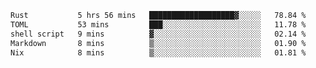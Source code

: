 <!--START_SECTION:waka-->

```txt
Rust           5 hrs 56 mins   ███████████████████▓░░░░░   78.84 %
TOML           53 mins         ███░░░░░░░░░░░░░░░░░░░░░░   11.78 %
shell script   9 mins          ▓░░░░░░░░░░░░░░░░░░░░░░░░   02.14 %
Markdown       8 mins          ▒░░░░░░░░░░░░░░░░░░░░░░░░   01.90 %
Nix            8 mins          ▒░░░░░░░░░░░░░░░░░░░░░░░░   01.81 %
```

<!--END_SECTION:waka-->